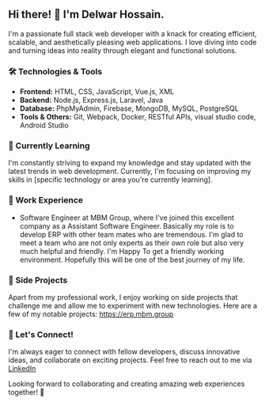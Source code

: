 ## Hi there! 👋 I'm Delwar Hossain.
I'm a passionate full stack web developer with a knack for creating efficient, scalable, and aesthetically pleasing web applications. I love diving into code and turning ideas into reality through elegant and functional solutions.

### 🛠️ Technologies & Tools
- **Frontend:** HTML, CSS, JavaScript, Vue.js, XML
- **Backend:** Node.js, Express.js, Laravel, Java
- **Database:** PhpMyAdmin, Firebase, MongoDB, MySQL, PostgreSQL
- **Tools & Others:** Git, Webpack, Docker, RESTful APIs, visual studio code, Android Studio

### 🌱 Currently Learning
I'm constantly striving to expand my knowledge and stay updated with the latest trends in web development. Currently, I'm focusing on improving my skills in [specific technology or area you're currently learning].

### 🏢 Work Experience
- Software Engineer at MBM Group, where I've joined this excellent company as a Assistant Software Engineer. Basically my role is to develop ERP with other team mates who are tremendous. I'm glad to meet a team who are not only experts as their own role but also very much helpful and friendly. I'm Happy To get a friendly working environment. Hopefully this will be one of the best journey of my life.

### 🚀 Side Projects
Apart from my professional work, I enjoy working on side projects that challenge me and allow me to experiment with new technologies. Here are a few of my notable projects:
https://erp.mbm.group

### 💬 Let's Connect!
I'm always eager to connect with fellow developers, discuss innovative ideas, and collaborate on exciting projects. Feel free to reach out to me via [LinkedIn](https://www.linkedin.com/in/delwar-hossain-9a6141253/)

Looking forward to collaborating and creating amazing web experiences together! 🚀
